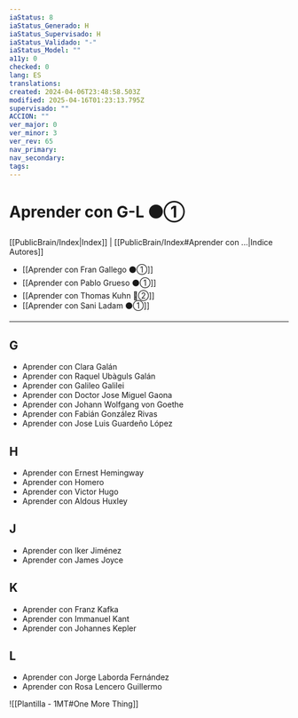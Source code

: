 ```yaml
---
iaStatus: 8
iaStatus_Generado: H
iaStatus_Supervisado: H
iaStatus_Validado: "-"
iaStatus_Model: ""
a11y: 0
checked: 0
lang: ES
translations: 
created: 2024-04-06T23:48:58.503Z
modified: 2025-04-16T01:23:13.795Z
supervisado: ""
ACCION: ""
ver_major: 0
ver_minor: 3
ver_rev: 65
nav_primary: 
nav_secondary: 
tags:
---
```

# Aprender con G-L ⚫①

[[PublicBrain/Index|Index]] | [[PublicBrain/Index#Aprender con ...|Indice Autores]]

* [[Aprender con Fran Gallego  ⚫①]]
* [[Aprender con Pablo Grueso ⚫①]]
* [[Aprender con Thomas Kuhn 🔴②]]
* [[Aprender con Sani Ladam  ⚫①]]

---


## G

- Aprender con Clara Galán
- Aprender con Raquel Ubàguls Galán  
- Aprender con Galileo Galilei    
- Aprender con Doctor Jose Miguel Gaona    
- Aprender con Johann Wolfgang von Goethe    
- Aprender con Fabián González Rivas    
- Aprender con Jose Luis Guardeño López    

## H

- Aprender con Ernest Hemingway    
- Aprender con Homero    
- Aprender con Victor Hugo    
- Aprender con Aldous Huxley
    

## J

- Aprender con Iker Jiménez    
- Aprender con James Joyce
    

## K

- Aprender con Franz Kafka    
- Aprender con Immanuel Kant    
- Aprender con Johannes Kepler
    

## L

- Aprender con Jorge Laborda Fernández    
- Aprender con Rosa Lencero Guillermo
    



![[Plantilla - 1MT#One More Thing]]